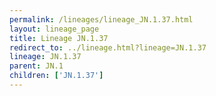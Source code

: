 ```yaml
---
permalink: /lineages/lineage_JN.1.37.html
layout: lineage_page
title: Lineage JN.1.37
redirect_to: ../lineage.html?lineage=JN.1.37
lineage: JN.1.37
parent: JN.1
children: ['JN.1.37']
---
```

